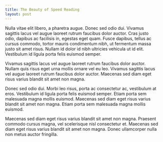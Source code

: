```yaml
---
title: The Beauty of Speed Reading
layout: post
---
```


Nulla vitae elit libero, a pharetra augue. Donec sed odio dui. Vivamus sagittis lacus vel augue laoreet rutrum faucibus dolor auctor. Cras justo odio, dapibus ac facilisis in, egestas eget quam. Fusce dapibus, tellus ac cursus commodo, tortor mauris condimentum nibh, ut fermentum massa justo sit amet risus. Nullam id dolor id nibh ultricies vehicula ut id elit. Vestibulum id ligula porta felis euismod semper.

Vivamus sagittis lacus vel augue laoreet rutrum faucibus dolor auctor. Nullam quis risus eget urna mollis ornare vel eu leo. Vivamus sagittis lacus vel augue laoreet rutrum faucibus dolor auctor. Maecenas sed diam eget risus varius blandit sit amet non magna.

Donec sed odio dui. Morbi leo risus, porta ac consectetur ac, vestibulum at eros. Vestibulum id ligula porta felis euismod semper. Etiam porta sem malesuada magna mollis euismod. Maecenas sed diam eget risus varius blandit sit amet non magna. Etiam porta sem malesuada magna mollis euismod.

Maecenas sed diam eget risus varius blandit sit amet non magna. Praesent commodo cursus magna, vel scelerisque nisl consectetur et. Maecenas sed diam eget risus varius blandit sit amet non magna. Donec ullamcorper nulla non metus auctor fringilla.
